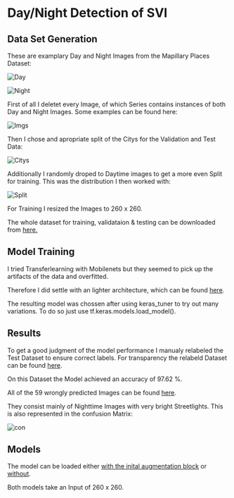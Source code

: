 # Day/Night Detection of SVI


## Data Set Generation

These are examplary Day and Night Images from the Mapillary Places Dataset:

![Day](night_detection_task/Imgs/Examples_of_Day_Images.jpg)

![Night](night_detection_task/Imgs/Examples_of_Night_Images.jpg)


First of all I deletet every Image, of which Series contains instances of both Day and Night Images. Some examples can be found here:

![Imgs](night_detection_task/Imgs/Sequences_with_different_View_daytimes.jpg)


Then I chose and apropriate split of the Citys for the Validation and Test Data:

![Citys](night_detection_task/Imgs/Citys_Split.jpg)

Additionally I randomly droped to Daytime images to get a more even Split for training. This was the distribution I then worked with:

![Split](night_detection_task/Imgs/Training_Split.jpg)

For Training I resized the Images to 260 x 260.

The whole dataset for training, validataion & testing can be downloaded from [here.](https://drive.google.com/file/d/1q_aXvtj2RY_V9R5_murlmACs6So1bQxT/view?usp=sharing)


## Model Training

I tried Transferlearning with Mobilenets but they seemed to pick up the artifacts of the data and overfitted. 

Therefore I did settle with an lighter architecture, which can be found [here](night_detection_task/training_notebooks/ND_Traininng_own_cnn.ipynb).

The resulting model was chossen after using keras_tuner to try out many variations. To do so just use tf.keras.models.load_model().

## Results

To get a good judgment of the model performance I manualy relabeled the Test Dataset to ensure correct labels. For transparency the relabeld Dataset can be found [here](night_detection_task/Relabeled_Test_DS). 

On this Dataset the Model achieved an accuracy of 97.62
%.

All of the 59 wrongly predicted Images can be found [here](night_detection_task/wrong_labels).

They consist mainly of Nighttime Images with very bright Streetlights. This is also represented in the confusion Matrix: 


![con](night_detection_task/Imgs/confusion_matrix.jpg)

## Models

The model can be loaded either [with the inital augmentation block](night_detection_task/final_model) or [without](night_detection_task/final_model_without_aug).

Both models take an Input of 260 x 260.


